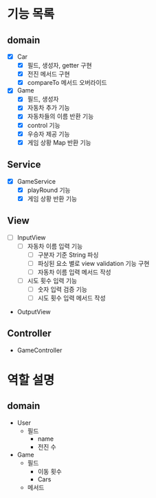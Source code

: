 # 기능 목록

## domain
- [x] Car
    - [x] 필드, 생성자, getter 구현
    - [x] 전진 메서드 구현
    - [x] compareTo 메서드 오버라이드
- [x] Game 
    - [x] 필드, 생성자
    - [x] 자동차 추가 기능
    - [x] 자동차들의 이름 반환 기능
    - [x] control 기능
    - [x] 우승자 제공 기능
    - [x] 게임 상황 Map 반환 기능

## Service
- [x] GameService
    - [x] playRound 기능
    - [x] 게임 상황 반환 기능

## View
- [ ] InputView
    - [ ] 자동차 이름 입력 기능
        - [ ] 구분자 기준 String 파싱
        - [ ] 파싱된 요소 별로 view validation 기능 구현
        - [ ] 자동차 이름 입력 메서드 작성
    - [ ] 시도 횟수 입력 기능
        - [ ] 숫자 입력 검증 기능
        - [ ] 시도 횟수 입력 메서드 작성
- OutputView

## Controller
- GameController










# 역할 설명
## domain
- User
    - 필드
        - name
        - 전진 수
- Game
    - 필드
        - 이동 횟수
        - Cars
    - 메서드